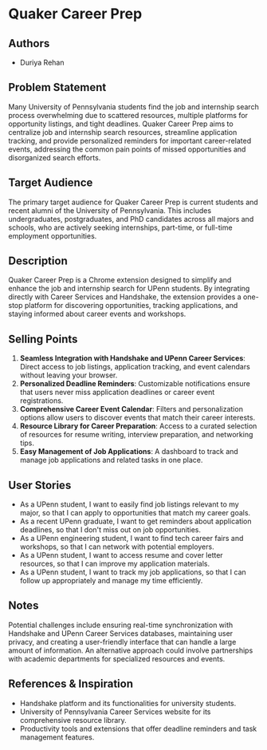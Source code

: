 # Quaker Career Prep

## Authors
- Duriya Rehan

## Problem Statement
Many University of Pennsylvania students find the job and internship search process overwhelming due to scattered resources, multiple platforms for opportunity listings, and tight deadlines. Quaker Career Prep aims to centralize job and internship search resources, streamline application tracking, and provide personalized reminders for important career-related events, addressing the common pain points of missed opportunities and disorganized search efforts.

## Target Audience
The primary target audience for Quaker Career Prep is current students and recent alumni of the University of Pennsylvania. This includes undergraduates, postgraduates, and PhD candidates across all majors and schools, who are actively seeking internships, part-time, or full-time employment opportunities.

## Description
Quaker Career Prep is a Chrome extension designed to simplify and enhance the job and internship search for UPenn students. By integrating directly with Career Services and Handshake, the extension provides a one-stop platform for discovering opportunities, tracking applications, and staying informed about career events and workshops.

## Selling Points
1. **Seamless Integration with Handshake and UPenn Career Services**: Direct access to job listings, application tracking, and event calendars without leaving your browser.
2. **Personalized Deadline Reminders**: Customizable notifications ensure that users never miss application deadlines or career event registrations.
3. **Comprehensive Career Event Calendar**: Filters and personalization options allow users to discover events that match their career interests.
4. **Resource Library for Career Preparation**: Access to a curated selection of resources for resume writing, interview preparation, and networking tips.
5. **Easy Management of Job Applications**: A dashboard to track and manage job applications and related tasks in one place.

## User Stories
- As a UPenn student, I want to easily find job listings relevant to my major, so that I can apply to opportunities that match my career goals.
- As a recent UPenn graduate, I want to get reminders about application deadlines, so that I don't miss out on job opportunities.
- As a UPenn engineering student, I want to find tech career fairs and workshops, so that I can network with potential employers.
- As a UPenn student, I want to access resume and cover letter resources, so that I can improve my application materials.
- As a UPenn student, I want to track my job applications, so that I can follow up appropriately and manage my time efficiently.

## Notes
Potential challenges include ensuring real-time synchronization with Handshake and UPenn Career Services databases, maintaining user privacy, and creating a user-friendly interface that can handle a large amount of information. An alternative approach could involve partnerships with academic departments for specialized resources and events.

## References & Inspiration
- Handshake platform and its functionalities for university students.
- University of Pennsylvania Career Services website for its comprehensive resource library.
- Productivity tools and extensions that offer deadline reminders and task management features.
